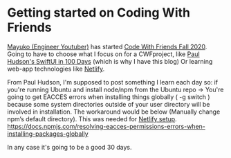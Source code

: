 # Getting started on Coding With Friends

[Mayuko (Engineer Youtuber)](https://www.youtube.com/channel/UCEDkO7wshcDZ7UZo17rPkzQ) has started [Code With Friends Fall 2020](https://codewithfriends.io/faq).
Going to have to choose what I focus on for a CWFproject, like [Paul Hudson's SwiftUI in 100 Days](https://www.hackingwithswift.com/100/swiftui) (which is why I have this blog)
Or learning web-app technologies like [Netlify](https://www.netlify.com/).

From Paul Hudson, I'm supposed to post something I learn each day so:
if you're running Ubuntu and install node/npm from the Ubuntu repo -> 
You're going to get EACCES errors when installing things globally ( -g switch ) because some system directories outside of your user directory will be involved in installation.
The workaround would be below (Manually change npm’s default directory). This was needed for [Netlify setup](https://docs.netlify.com/cli/get-started/#installation).
https://docs.npmjs.com/resolving-eacces-permissions-errors-when-installing-packages-globally


In any case it's going to be a good 30 days.
